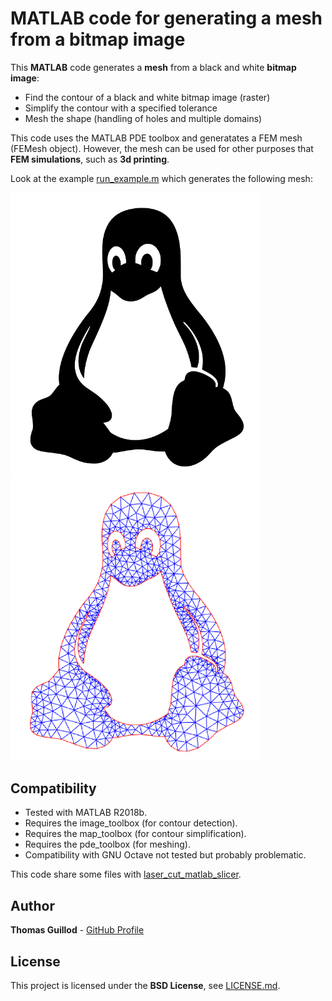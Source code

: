 # MATLAB code for generating a mesh from a bitmap image

This **MATLAB** code generates a **mesh** from a black and white **bitmap image**:
* Find the contour of a black and white bitmap image (raster)
* Simplify the contour with a specified tolerance
* Mesh the shape (handling of holes and multiple domains)

This code uses the MATLAB PDE toolbox and generatates a FEM mesh (FEMesh object).
However, the mesh can be used for other purposes that **FEM simulations**, such as **3d printing**.

Look at the example [run_example.m](run_example.m) which generates the following mesh:

<p float="middle">
    <img src="readme_img/model.png" width="400">
    <img src="readme_img/mesh.png" width="400">
</p>

## Compatibility

* Tested with MATLAB R2018b.
* Requires the image_toolbox (for contour detection).
* Requires the map_toolbox (for contour simplification).
* Requires the pde_toolbox (for meshing).
* Compatibility with GNU Octave not tested but probably problematic.

This code share some files with [laser_cut_matlab_slicer](https://github.com/otvam/laser_cut_matlab_slicer).

## Author

**Thomas Guillod** - [GitHub Profile](https://github.com/otvam)

## License

This project is licensed under the **BSD License**, see [LICENSE.md](LICENSE.md).
